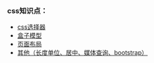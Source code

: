 ### css知识点：

* [css选择器](/css/cssxuan-ze-qi.md)
* [盒子模型](/css/he-zi-mo-xing.md)
* [页面布局](/css/ye-mian-bu-ju.md)
* [其他（长度单位、居中、媒体查询、bootstrap）](/css/qi-ta.md)





